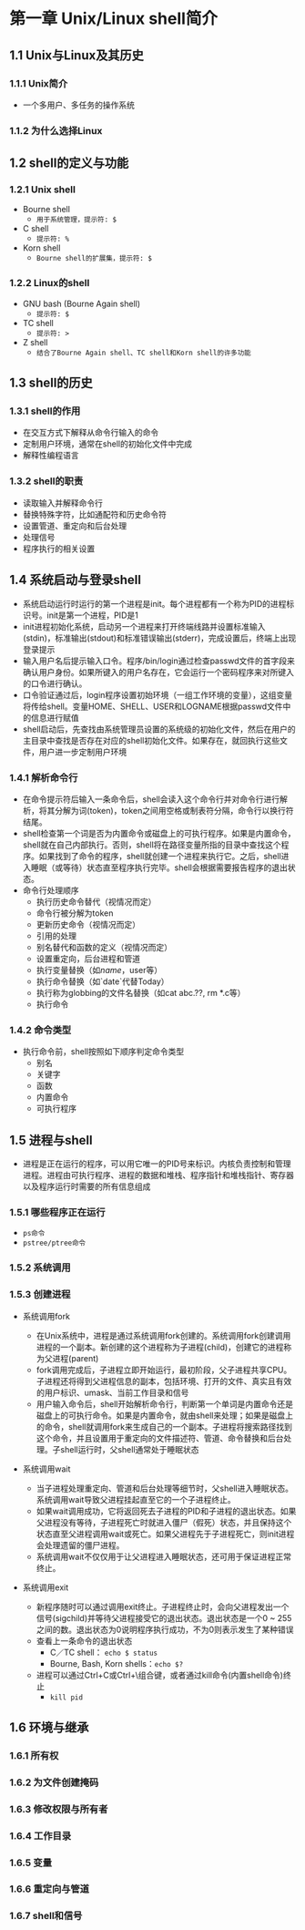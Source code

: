 # 第一章 Unix/Linux shell简介
## 1.1 Unix与Linux及其历史
### 1.1.1 Unix简介
* 一个多用户、多任务的操作系统

### 1.1.2 为什么选择Linux

## 1.2 shell的定义与功能
### 1.2.1 Unix shell
* Bourne shell
	* `用于系统管理，提示符: $` 
* C shell
	* `提示符: %` 
* Korn shell
	* `Bourne shell的扩展集，提示符: $`

### 1.2.2 Linux的shell
* GNU bash (Bourne Again shell)
	* `提示符: $` 
* TC shell
	* `提示符: >` 
* Z shell
	* `结合了Bourne Again shell、TC shell和Korn shell的许多功能`

## 1.3 shell的历史
### 1.3.1 shell的作用
* 在交互方式下解释从命令行输入的命令
* 定制用户环境，通常在shell的初始化文件中完成
* 解释性编程语言

### 1.3.2 shell的职责
* 读取输入并解释命令行
* 替换特殊字符，比如通配符和历史命令符
* 设置管道、重定向和后台处理
* 处理信号
* 程序执行的相关设置

## 1.4 系统启动与登录shell
* 系统启动运行时运行的第一个进程是init。每个进程都有一个称为PID的进程标识号。init是第一个进程，PID是1
* init进程初始化系统，启动另一个进程来打开终端线路并设置标准输入(stdin)，标准输出(stdout)和标准错误输出(stderr)，完成设置后，终端上出现登录提示
* 输入用户名后提示输入口令。程序/bin/login通过检查passwd文件的首字段来确认用户身份。如果所键入的用户名存在，它会运行一个密码程序来对所键入的口令进行确认。
* 口令验证通过后，login程序设置初始环境（一组工作环境的变量），这组变量将传给shell。变量HOME、SHELL、USER和LOGNAME根据passwd文件中的信息进行赋值
* shell启动后，先查找由系统管理员设置的系统级的初始化文件，然后在用户的主目录中查找是否存在对应的shell初始化文件。如果存在，就回执行这些文件，用户进一步定制用户环境

### 1.4.1 解析命令行
* 在命令提示符后输入一条命令后，shell会读入这个命令行并对命令行进行解析，将其分解为词(token)，token之间用空格或制表符分隔，命令行以换行符结尾。
* shell检查第一个词是否为内置命令或磁盘上的可执行程序。如果是内置命令，shell就在自己内部执行。否则，shell将在路径变量所指的目录中查找这个程序。如果找到了命令的程序，shell就创建一个进程来执行它。之后，shell进入睡眠（或等待）状态直至程序执行完毕。shell会根据需要报告程序的退出状态。
* 命令行处理顺序
	* 执行历史命令替代（视情况而定）
	* 命令行被分解为token
	* 更新历史命令（视情况而定）
	* 引用的处理
	* 别名替代和函数的定义（视情况而定）
	* 设置重定向，后台进程和管道
	* 执行变量替换（如$name，$user等）
	* 执行命令替换（如\`date\`代替Today）
	* 执行称为globbing的文件名替换（如cat abc.??, rm *.c等）
	* 执行命令

### 1.4.2 命令类型
* 执行命令前，shell按照如下顺序判定命令类型
	* 别名
	* 关键字
	* 函数
	* 内置命令
	* 可执行程序

## 1.5 进程与shell
* 进程是正在运行的程序，可以用它唯一的PID号来标识。内核负责控制和管理进程。进程由可执行程序、进程的数据和堆栈、程序指针和堆栈指针、寄存器以及程序运行时需要的所有信息组成

### 1.5.1 哪些程序正在运行
* `ps命令`
* `pstree/ptree命令`

### 1.5.2 系统调用
### 1.5.3 创建进程
* 系统调用fork
	* 在Unix系统中，进程是通过系统调用fork创建的。系统调用fork创建调用进程的一个副本。新创建的这个进程称为子进程(child)，创建它的进程称为父进程(parent)
	* fork调用完成后，子进程立即开始运行，最初阶段，父子进程共享CPU。子进程还将得到父进程信息的副本，包括环境、打开的文件、真实且有效的用户标识、umask、当前工作目录和信号
	* 用户输入命令后，shell开始解析命令行，判断第一个单词是内置命令还是磁盘上的可执行命令。如果是内置命令，就由shell来处理；如果是磁盘上的命令，shell就调用fork来生成自己的一个副本。子进程将搜索路径找到这个命令，并且设置用于重定向的文件描述符、管道、命令替换和后台处理。子shell运行时，父shell通常处于睡眠状态

* 系统调用wait
	* 当子进程处理重定向、管道和后台处理等细节时，父shell进入睡眠状态。系统调用wait导致父进程挂起直至它的一个子进程终止。
	* 如果wait调用成功，它将返回死去子进程的PID和子进程的退出状态。如果父进程没有等待，子进程死亡时就进入僵尸（假死）状态，并且保持这个状态直至父进程调用wait或死亡。如果父进程先于子进程死亡，则init进程会处理遗留的僵尸进程。
	* 系统调用wait不仅仅用于让父进程进入睡眠状态，还可用于保证进程正常终止。

* 系统调用exit
 	* 新程序随时可以通过调用exit终止。子进程终止时，会向父进程发出一个信号(sigchild)并等待父进程接受它的退出状态。退出状态是一个0 ~ 255之间的数。退出状态为0说明程序执行成功，不为0则表示发生了某种错误
 	* 查看上一条命令的退出状态
 		* C／TC shell： `echo $ status`
 		* Bourne, Bash, Korn shells：`echo $?`
 	* 进程可以通过Ctrl+C或Ctrl+\组合键，或者通过kill命令(内置shell命令)终止
 		* `kill pid`   

## 1.6 环境与继承
### 1.6.1 所有权
### 1.6.2 为文件创建掩码
### 1.6.3 修改权限与所有者
### 1.6.4 工作目录
### 1.6.5 变量
### 1.6.6 重定向与管道
### 1.6.7 shell和信号
